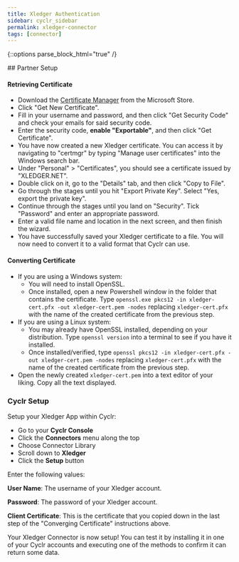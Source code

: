 ```yaml
---
title: Xledger Authentication
sidebar: cyclr_sidebar
permalink: xledger-connector
tags: [connector]
---
```

{::options parse_block_html="true" /}
<section class="card py-5 my-5">
## Partner Setup

#### Retrieving Certificate

*   Download the [Certificate Manager](https://www.microsoft.com/en-us/p/xledger-certificate-manager/9n0q2h72x5x8?activetab=pivot:overviewtab) from the Microsoft Store.
*   Click "Get New Certificate".
*   Fill in your username and password, and then click "Get Security Code" and check your emails for said security code.
*   Enter the security code, **enable "Exportable"**, and then click "Get Certificate".
*   You have now created a new Xledger certificate. You can access it by navigating to "certmgr" by typing "Manage user certificates" into the Windows search bar.
*   Under "Personal" > "Certificates", you should see a certificate issued by "XLEDGER.NET".
*   Double click on it, go to the "Details" tab, and then click "Copy to File".
*   Go through the stages until you hit "Export Private Key". Select "Yes, export the private key".
*   Continue through the stages until you land on "Security". Tick "Password" and enter an appropriate password.
*   Enter a valid file name and location in the next screen, and then finish the wizard.
*   You have successfully saved your Xledger certificate to a file. You will now need to convert it to a valid format that Cyclr can use.

#### Converting Certificate

*   If you are using a Windows system:
    * You will need to install OpenSSL.
    * Once installed, open a new Powershell window in the folder that contains the certificate. Type ``openssl.exe pkcs12 -in xledger-cert.pfx -out xledger-cert.pem -nodes`` replacing ``xledger-cert.pfx`` with the name of the created certificate from the previous step.
*   If you are using a Linux system:
    * You may already have OpenSSL installed, depending on your distribution. Type ``openssl version`` into a terminal to see if you have it installed.
    * Once installed/verified, type ``openssl pkcs12 -in xledger-cert.pfx -out xledger-cert.pem -nodes`` replacing ``xledger-cert.pfx`` with the name of the created certificate from the previous step.
*   Open the newly created ``xledger-cert.pem`` into a text editor of your liking. Copy all the text displayed. 

### Cyclr Setup

Setup your Xledger App within Cyclr:

*   Go to your **Cyclr Console**
*   Click the **Connectors** menu along the top
*   Choose Connector Library
*   Scroll down to **Xledger**
*   Click the **Setup** button

Enter the following values:

**User Name**: The username of your Xledger account.

**Password**:  The password of your Xledger account.

**Client Certificate**: This is the certificate that you copied down in the last step of the "Converging Certificate" instructions above.


Your Xledger Connector is now setup! You can test it by installing it in one of your Cyclr accounts and executing one of the methods to confirm it can return some data.

</section>
